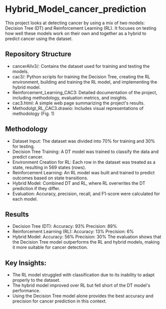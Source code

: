 # Hybrid_Model_cancer_prediction

This project looks at detecting cancer by using a mix of two models: Decision Tree (DT) and Reinforcement Learning (RL). It focuses on testing how well these models work on their own and together as a hybrid to predict cancer using the dataset.

## Repository Structure
* cancerAllv3/: Contains the dataset used for training and testing the models.
* cac3/: Python scripts for training the Decision Tree, creating the RL environment, building and training the RL model, and implementing the hybrid model.
* Reinforcement_Learning_CAC3: Detailed documentation of the project, including methodology, evaluation metrics, and insights.
* cac3.html: A simple web page summarizing the project's results.
* Methodolgt_RL_CAC3.drawio: Includes visual representations of methodology (Fig. 1)

## Methodology
* Dataset Input: The dataset was divided into 70% for training and 30% for testing.
* Decision Tree Training: A DT model was trained to classify the data and predict cancer.
* Environment Creation for RL: Each row in the dataset was treated as a state, resulting in 569 states (rows).
* Reinforcement Learning: An RL model was built and trained to predict outcomes based on state transitions.
* Hybrid Model: Combined DT and RL, where RL overwrites the DT prediction if they differ.
* Evaluation: Accuracy, precision, recall, and F1-score were calculated for each model.

## Results
* Decision Tree (DT):
Accuracy: 93%
Precision: 89%
* Reinforcement Learning (RL):
Accuracy: 13%
Precision: 6%
* Hybrid Model:
Accuracy: 56%
Precision: 30%
The evaluation shows that the Decision Tree model outperforms the RL and hybrid models, making it more suitable for cancer detection.

## Key Insights:
* The RL model struggled with classification due to its inability to adapt properly to the dataset.
* The hybrid model improved over RL but fell short of the DT model's performance.
* Using the Decision Tree model alone provides the best accuracy and precision for cancer prediction in this context.
